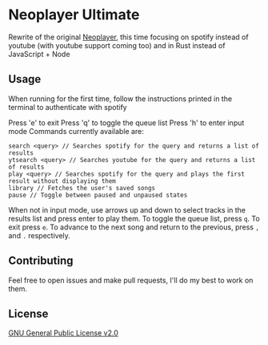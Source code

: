 # Neoplayer Ultimate

Rewrite of the original [Neoplayer](https://github.com/arrudagates/neoplayer), this time focusing on spotify instead of youtube (with youtube support coming too) and in Rust instead of JavaScript + Node

## Usage

When running for the first time, follow the instructions printed in the terminal to authenticate with spotify

Press 'e' to exit
Press 'q' to toggle the queue list
Press 'h' to enter input mode
Commands currently available are:
```text
search <query> // Searches spotify for the query and returns a list of results
ytsearch <query> // Searches youtube for the query and returns a list of results
play <query> // Searches spotify for the query and plays the first result without displaying them
library // Fetches the user's saved songs
pause // Toggle between paused and unpaused states
```
When not in input mode, use arrows up and down to select tracks in the results list and press enter to play them.
To toggle the queue list, press `q`.
To exit press `e`.
To advance to the next song and return to the previous, press `,` and `.` respectively.

## Contributing
Feel free to open issues and make pull requests, I'll do my best to work on them.

## License
[GNU General Public License v2.0](LICENSE)
